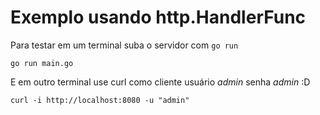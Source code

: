 # Exemplo usando http.HandlerFunc

Para testar em um terminal suba o servidor com `go run`

``` console
go run main.go
```

E em outro terminal use curl como cliente usuário *admin* senha *admin* :D

``` console
curl -i http://localhost:8080 -u "admin"
```
